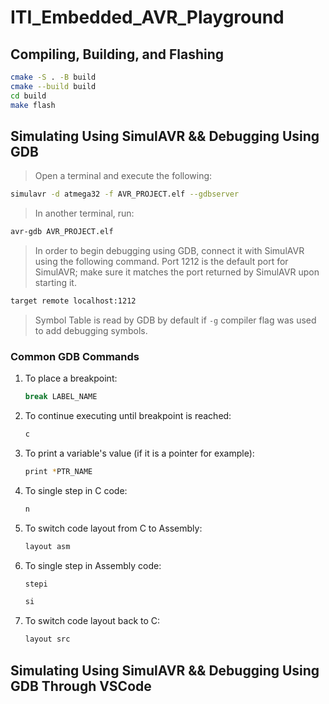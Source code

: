 # ITI_Embedded_AVR_Playground

## Compiling, Building, and Flashing
```bash
cmake -S . -B build
cmake --build build
cd build
make flash
```

## Simulating Using SimulAVR && Debugging Using GDB

> Open a terminal and execute the following:

```bash
simulavr -d atmega32 -f AVR_PROJECT.elf --gdbserver
```

> In another terminal, run:

```bash
avr-gdb AVR_PROJECT.elf
```

> In order to begin debugging using GDB, connect it with SimulAVR using the following command. Port 1212 is the default port for SimulAVR; make sure it matches the port returned by SimulAVR upon starting it.

```bash
target remote localhost:1212
```

> Symbol Table is read by GDB by default if `-g` compiler flag was used to add debugging symbols.

### Common GDB Commands

1. To place a breakpoint:
   ```bash
   break LABEL_NAME
   ```

1. To continue executing until breakpoint is reached:
   ```bash
   c
   ```

1. To print a variable's value (if it is a pointer for example):
   ```bash
   print *PTR_NAME
   ```

1. To single step in C code:
   ```bash
   n
   ```

1. To switch code layout from C to Assembly:
   ```bash
   layout asm
   ```

1. To single step in Assembly code:
    ```bash
    stepi
    ```
    ```bash
    si
    ```

1. To switch code layout back to C:
   ```bash
   layout src
   ```

## Simulating Using SimulAVR && Debugging Using GDB Through VSCode

